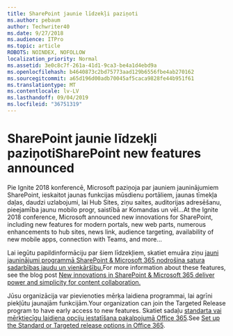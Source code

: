 ```yaml
---
title: SharePoint jaunie līdzekļi paziņoti
ms.author: pebaum
author: Techwriter40
ms.date: 9/27/2018
ms.audience: ITPro
ms.topic: article
ROBOTS: NOINDEX, NOFOLLOW
localization_priority: Normal
ms.assetid: 3e0c8c7f-261a-41d1-9ca3-be4a1d4ebd9a
ms.openlocfilehash: b4640873c2bd75773aad129b6556fbe4ab270162
ms.sourcegitcommit: a65d196d00adb70045af5caca9828fe44b951f61
ms.translationtype: MT
ms.contentlocale: lv-LV
ms.lasthandoff: 09/04/2019
ms.locfileid: "36751319"
---
```

# <a name="sharepoint-new-features-announced"></a><span data-ttu-id="6ce74-102">SharePoint jaunie līdzekļi paziņoti</span><span class="sxs-lookup"><span data-stu-id="6ce74-102">SharePoint new features announced</span></span>

<span data-ttu-id="6ce74-103">Pie Ignite 2018 konferencē, Microsoft paziņoja par jauniem jauninājumiem SharePoint, ieskaitot jaunas funkcijas mūsdienu portāliem, jaunas tīmekļa daļas, daudzi uzlabojumi, lai Hub Sites, ziņu saites, auditorijas adresēšanu, pieejamība jaunu mobilo progr, saistībā ar Komandas un vēl...</span><span class="sxs-lookup"><span data-stu-id="6ce74-103">At the Ignite 2018 conference, Microsoft announced new innovations for SharePoint, including new features for modern portals, new web parts, numerous enhancements to hub sites, news link, audience targeting, availability of new mobile apps, connection with Teams, and more...</span></span>
  
<span data-ttu-id="6ce74-104">Lai iegūtu papildinformāciju par šiem līdzekļiem, skatiet emuāra ziņu [jauni jauninājumi programmā SharePoint &amp; Microsoft 365 nodrošina satura sadarbības jaudu un vienkāršību.](https://go.microsoft.com/fwlink/?linkid=2026502)</span><span class="sxs-lookup"><span data-stu-id="6ce74-104">For more information about these features, see the blog post [New innovations in SharePoint &amp; Microsoft 365 deliver power and simplicity for content collaboration.](https://go.microsoft.com/fwlink/?linkid=2026502)</span></span>
  
<span data-ttu-id="6ce74-105">Jūsu organizācija var pievienoties mērķa laidiena programmai, lai agrīni piekļūtu jaunajām funkcijām.</span><span class="sxs-lookup"><span data-stu-id="6ce74-105">Your organization can join the Targeted Release program to have early access to new features.</span></span> <span data-ttu-id="6ce74-106">Skatiet sadaļu [standarta vai mērķtiecīgu laidiena opciju iestatīšana pakalpojumā Office 365](https://docs.microsoft.com/office365/admin/manage/release-options-in-office-365).</span><span class="sxs-lookup"><span data-stu-id="6ce74-106">See [Set up the Standard or Targeted release options in Office 365](https://docs.microsoft.com/office365/admin/manage/release-options-in-office-365).</span></span>
